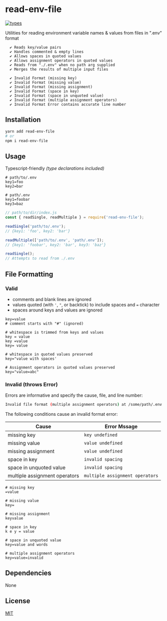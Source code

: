 # read-env-file

[![types](https://img.shields.io/badge/types-included-blue.svg?style=flat-square)]()


Utilities for reading environment variable names & values from files in ".env" format

```text
  ✔ Reads key/value pairs
  ✔ Handles commented & empty lines
  ✔ Allows spaces in quoted values
  ✔ Allows assignment operators in quoted values
  ✔ Reads from "./.env" when no path arg supplied
  ✔ Merges the results of multiple input files

  ✔ Invalid Format (missing key)
  ✔ Invalid Format (missing value)
  ✔ Invalid Format (missing assignment)
  ✔ Invalid Format (space in key)
  ✔ Invalid Format (space in unquoted value)
  ✔ Invalid Format (multiple assignment operators)
  ✔ Invalid Format Error contains accurate line number
```

## Installation

```sh
yarn add read-env-file
# or
npm i read-env-file
```

## Usage

Typescript-friendly *(type declarations included)*

```text
# path/to/.env
key1=foo
key2=bar
```

```text
# path/.env
key1=foobar
key3=baz
```

```javascript
// path/to/dir/index.js
const { readSingle, readMultiple } = require('read-env-file');

readSingle('path/to/.env');
// {key1: 'foo', key2: 'bar'}

readMultiple(['path/to/.env', 'path/.env']);
// {key1: 'foobar', key2: 'bar', key3: 'baz'}

readSingle();
// Attempts to read from ./.env
```

## File Formatting

### Valid

- comments and blank lines are ignored
- values quoted (with `'`,  `"`, or backtick) to include spaces and `=` character
- spaces around keys and values are ignored

```text
key=value
# comment starts with "#" (ignored)

# whitespace is trimmed from keys and values
key = value
key =value
key= value

# whitespace in quoted values preserved
key="value with spaces'

# Assignment operators in quoted values preserved
key="value=abc"

```

### Invalid (throws Error)

Errors are informative and specify the cause, file, and line number:

```sh
Invalid file format (multiple assignment operators) at /some/path/.env:12
```

The following conditions cause an invalid format error:

| Cause                         | Error Mssage                    |
| ----------------------------- | ------------------------------- |
| missing key                   | `key undefined`                 |
| missing value                 | `value undefined`               |
| missing assignment            | `value undefined`               |
| space in key                  | `invalid spacing`               |
| space in unquoted value       | `invalid spacing`               |
| multiple assignment operators | `multiple assignment operators` |

```text
# missing key
=value

# missing value
key=

# missing assignment
keyvalue

# space in key
k e y = value

# space in unquoted value
key=value and words

# multiple assignment operators
key=value=invalid
```

## Dependencies

None

## License

[MIT](LICENSE.md)
